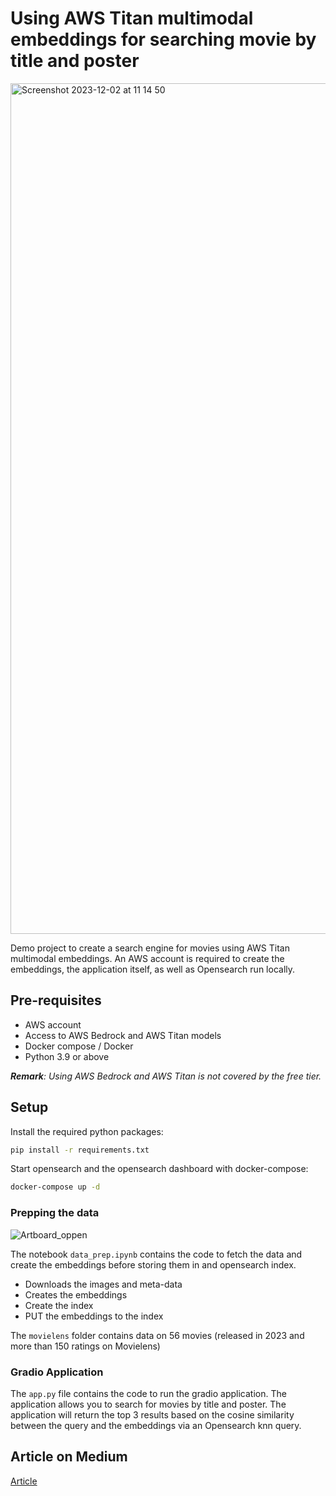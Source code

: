 # Using AWS Titan multimodal embeddings for searching movie by title and poster

<img width="1361" alt="Screenshot 2023-12-02 at 11 14 50" src="https://github.com/PieterjanCriel/titan-multimodal-embeddings-for-movie-retrieval/assets/9216903/037967ad-bdbb-4c51-b1bc-83857608bf9f">


Demo project to create a search engine for movies using AWS Titan multimodal embeddings. An AWS account is required to create the embeddings, the application itself, as well as Opensearch run locally.

## Pre-requisites

- AWS account
- Access to AWS Bedrock and AWS Titan models
- Docker compose / Docker
- Python 3.9 or above

___Remark__: Using AWS Bedrock and AWS Titan is not covered by the free tier._

## Setup
Install the required python packages:

```bash
pip install -r requirements.txt
```

Start opensearch and the opensearch dashboard with docker-compose:

```bash
docker-compose up -d
```

### Prepping the data

![Artboard_oppen](https://github.com/PieterjanCriel/titan-multimodal-embeddings-for-movie-retrieval/assets/9216903/00835dd2-02c4-480f-b83f-2badd4e1b1ed)


The notebook `data_prep.ipynb` contains the code to fetch the data and create the embeddings before storing them in and opensearch index.

- Downloads the images and meta-data
- Creates the embeddings
- Create the index
- PUT the embeddings to the index

The `movielens` folder contains data on 56 movies (released in 2023 and more than 150 ratings on Movielens)


### Gradio Application

The `app.py` file contains the code to run the gradio application. The application allows you to search for movies by title and poster. The application will return the top 3 results based on the cosine similarity between the query and the embeddings via an Opensearch knn query.

## Article on Medium

[Article](https://pjcr.medium.com/using-aws-titan-multimodal-embeddings-for-searching-movie-by-title-and-poster-aaf9a89da665)
